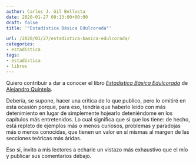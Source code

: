 ```yaml
---
author: Carlos J. Gil Bellosta
date: 2020-01-27 09:13:00+00:00
draft: false
title: '"Estadística Básica Edulcorada"'

url: /2020/01/27/estadistica-basica-edulcorada/
categories:
- estadística
tags:
- estadística
- libros
---
```


Quiero contribuir a dar a conocer el libro _[Estadística Básica Edulcorada](https://bookdown.org/aquintela/EBE/)_ de [Alejandro Quintela](https://www.alejandroquintela.com/).

Debería, se supone, hacer una crítica de lo que publico, pero lo omitiré en esta ocasión porque, para eso, tendría que haberlo leído con más detenimiento en lugar de simplemente hojearlo deteniéndome en los capítulos más entretenidos. Lo cual significa que sí que los tiene: de hecho, está repleto de ejemplos más o menos curiosos, problemas y paradojas más o menos conocidas, que tienen un valor en sí mismas al margen de las secciones teóricas más áridas.

Eso sí, invito a mis lectores a echarle un vistazo más exhaustivo que el mío y publicar sus comentarios debajo.